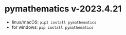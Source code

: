 # pymathematics v-2023.4.21

* linux/macOS: `pip3 install pymathematics`
* for windows: `pip install pymathematics`
 
